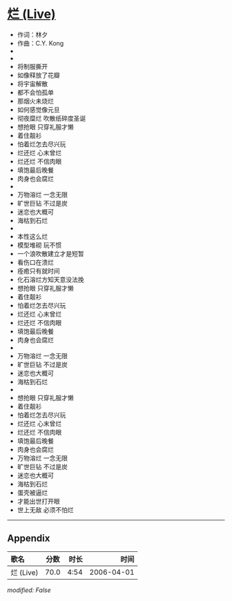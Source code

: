 # [烂 (Live)](https://music.163.com/song?id=65843)

* 作词：林夕
* 作曲：C.Y. Kong
*
*
* 将制服撕开
* 如像释放了花瓣
* 将宇宙解散
* 都不会怕孤单
* 那烟火未烧烂
* 如何感觉像元旦
* 彻夜糜烂 吹散纸碎度圣诞
* 想抢眼 只穿礼服才懒
* 着住靓衫
* 怕着烂怎去尽兴玩
* 烂还烂 心末曾烂
* 烂还烂 不信肉眼
* 填饱最后晚餐
* 肉身也会腐烂
* 
* 万物溶烂 一念无限
* 旷世巨钻 不过是炭
* 迷恋也大概可
* 海枯到石烂
* 
* 本性这么烂
* 模型堆砌 玩不惯
* 一个浪吹散建立才是短暂
* 看伤口在溃烂
* 痊癒只有就时间
* 化石溶烂方知天意没法挽
* 想抢眼 只穿礼服才懒
* 着住靓衫
* 怕着烂怎去尽兴玩
* 烂还烂 心末曾烂
* 烂还烂 不信肉眼
* 填饱最后晚餐
* 肉身也会腐烂
* 
* 万物溶烂 一念无限
* 旷世巨钻 不过是炭
* 迷恋也大概可
* 海枯到石烂
* 
* 想抢眼 只穿礼服才懒
* 着住靓衫
* 怕着烂怎去尽兴玩
* 烂还烂 心末曾烂
* 烂还烂 不信肉眼
* 填饱最后晚餐
* 肉身也会腐烂
* 万物溶烂 一念无限
* 旷世巨钻 不过是炭
* 迷恋也大概可
* 海枯到石烂
* 蛋壳被逼烂
* 才能出世打开眼
* 世上无敌 必须不怕烂


---

## Appendix

|歌名|分数|时长|时间|
|:---|:---:|---:|---:|
|烂 (Live)|70.0|4:54|2006-04-01

*modified: False*